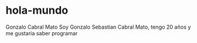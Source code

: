 # hola-mundo
Gonzalo Cabral Mato
Soy Gonzalo Sebastian Cabral Mato, tengo 20 años y me gustaria saber programar 

